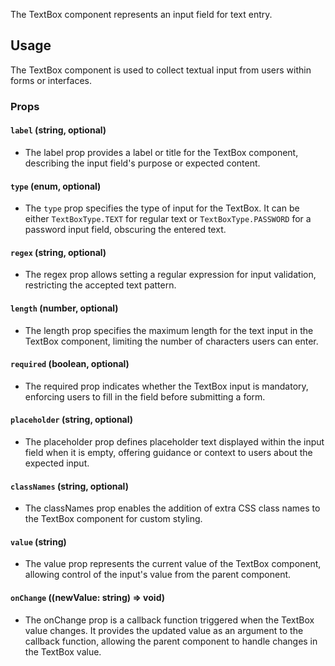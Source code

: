 The TextBox component represents an input field for text entry.

## Usage

The TextBox component is used to collect textual input from users within forms or interfaces.

### Props

#### `label` (string, optional)

* The label prop provides a label or title for the TextBox component, describing the input field's purpose or expected content.

#### `type` (enum, optional)

* The `type` prop specifies the type of input for the TextBox. It can be either `TextBoxType.TEXT` for regular text or `TextBoxType.PASSWORD` for a password input field, obscuring the entered text.

#### `regex` (string, optional)

* The regex prop allows setting a regular expression for input validation, restricting the accepted text pattern.

#### `length` (number, optional)

* The length prop specifies the maximum length for the text input in the TextBox component, limiting the number of characters users can enter.

#### `required` (boolean, optional)

* The required prop indicates whether the TextBox input is mandatory, enforcing users to fill in the field before submitting a form.

#### `placeholder` (string, optional)

* The placeholder prop defines placeholder text displayed within the input field when it is empty, offering guidance or context to users about the expected input.

#### `classNames` (string, optional)

* The classNames prop enables the addition of extra CSS class names to the TextBox component for custom styling.

#### `value` (string)

* The value prop represents the current value of the TextBox component, allowing control of the input's value from the parent component.

#### `onChange` ((newValue: string) => void)

* The onChange prop is a callback function triggered when the TextBox value changes. It provides the updated value as an argument to the callback function, allowing the parent component to handle changes in the TextBox value.